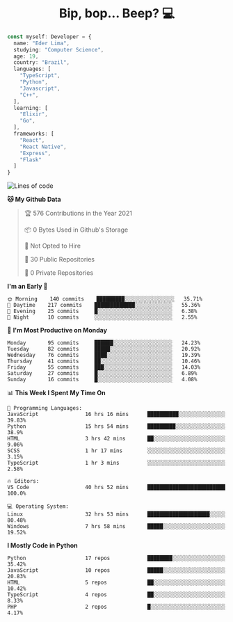 <h1 align="center">Bip, bop... Beep? 💻</h1>

```Typescript
const myself: Developer = {
  name: "Eder Lima",
  studying: "Computer Science",
  age: 19,
  country: "Brazil",
  languages: [
    "TypeScript",
    "Python",
    "Javascript",
    "C++",
  ],
  learning: [
    "Elixir",
    "Go",
  ],
  frameworks: [
    "React",
    "React Native",
    "Express",
    "Flask"
  ]
}

```

<!--START_SECTION:waka-->
![Lines of code](https://img.shields.io/badge/From%20Hello%20World%20I%27ve%20Written-81949%20lines%20of%20code-blue)

**🐱 My Github Data** 

> 🏆 576 Contributions in the Year 2021
 > 
> 📦 0 Bytes Used in Github's Storage 
 > 
> 🚫 Not Opted to Hire
 > 
> 📜 30 Public Repositories 
 > 
> 🔑 0 Private Repositories  
 > 
**I'm an Early 🐤** 

```text
🌞 Morning    140 commits    █████████░░░░░░░░░░░░░░░░   35.71% 
🌆 Daytime    217 commits    █████████████░░░░░░░░░░░░   55.36% 
🌃 Evening    25 commits     █░░░░░░░░░░░░░░░░░░░░░░░░   6.38% 
🌙 Night      10 commits     ░░░░░░░░░░░░░░░░░░░░░░░░░   2.55%

```
📅 **I'm Most Productive on Monday** 

```text
Monday       95 commits     ██████░░░░░░░░░░░░░░░░░░░   24.23% 
Tuesday      82 commits     █████░░░░░░░░░░░░░░░░░░░░   20.92% 
Wednesday    76 commits     ████░░░░░░░░░░░░░░░░░░░░░   19.39% 
Thursday     41 commits     ██░░░░░░░░░░░░░░░░░░░░░░░   10.46% 
Friday       55 commits     ███░░░░░░░░░░░░░░░░░░░░░░   14.03% 
Saturday     27 commits     █░░░░░░░░░░░░░░░░░░░░░░░░   6.89% 
Sunday       16 commits     █░░░░░░░░░░░░░░░░░░░░░░░░   4.08%

```


📊 **This Week I Spent My Time On** 

```text
💬 Programming Languages: 
JavaScript               16 hrs 16 mins      ██████████░░░░░░░░░░░░░░░   39.83% 
Python                   15 hrs 54 mins      █████████░░░░░░░░░░░░░░░░   38.9% 
HTML                     3 hrs 42 mins       ██░░░░░░░░░░░░░░░░░░░░░░░   9.06% 
SCSS                     1 hr 17 mins        ░░░░░░░░░░░░░░░░░░░░░░░░░   3.15% 
TypeScript               1 hr 3 mins         ░░░░░░░░░░░░░░░░░░░░░░░░░   2.58%

🔥 Editors: 
VS Code                  40 hrs 52 mins      █████████████████████████   100.0%

💻 Operating System: 
Linux                    32 hrs 53 mins      ████████████████████░░░░░   80.48% 
Windows                  7 hrs 58 mins       █████░░░░░░░░░░░░░░░░░░░░   19.52%

```

**I Mostly Code in Python** 

```text
Python                   17 repos            ████████░░░░░░░░░░░░░░░░░   35.42% 
JavaScript               10 repos            █████░░░░░░░░░░░░░░░░░░░░   20.83% 
HTML                     5 repos             ██░░░░░░░░░░░░░░░░░░░░░░░   10.42% 
TypeScript               4 repos             ██░░░░░░░░░░░░░░░░░░░░░░░   8.33% 
PHP                      2 repos             █░░░░░░░░░░░░░░░░░░░░░░░░   4.17%

```



<!--END_SECTION:waka-->
